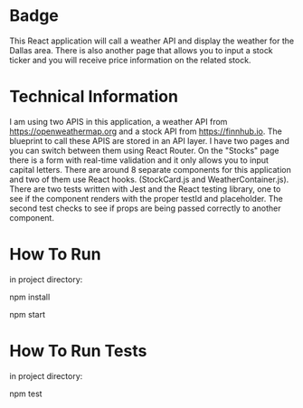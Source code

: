 # Badge

This React application will call a weather API and display the weather for the Dallas area. There is also another page that allows you to input a stock ticker and you will receive price information on the related stock. 

# Technical Information

I am using two APIS in this application, a weather API from https://openweathermap.org and a stock API from https://finnhub.io. The blueprint to call these APIS are stored in an API layer. I have two pages and you can switch between them using React Router. On the "Stocks" page there is a form with real-time validation and it only allows you to input capital letters. There are around 8 separate components for this application and two of them use React hooks. (StockCard.js and WeatherContainer.js). There are two tests written with Jest and the React testing library, one to see if the component renders with the proper testId and placeholder. The second test checks to see if props are being passed correctly to another component. 

# How To Run
in project directory: 

npm install

npm start

# How To Run Tests

in project directory:

npm test
